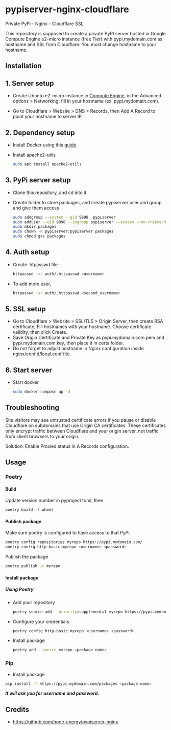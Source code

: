 # pypiserver-nginx-cloudflare
Private PyPi - Nginx - Cloudflare SSL

This repository is supposed to create a private PyPI server hosted in Google Compute Engine e2-micro instance (free Tier) with pypi.mydomain.com as hostname and SSL from Cloudflare. You must change hostname to your hostname.

## Installation

## 1. Server setup

- Create Ubuntu e2-micro instance in [Compute Engine](https://console.cloud.google.com/compute), in the Advanced options > Networking, fill in your hostname (ex. pypi.mydomain.com).

- Go to Cloudflare > Website > DNS > Records, then Add A Record to point your hostname to server IP.

## 2. Dependency setup
- Install Docker using this [guide](https://docs.docker.com/engine/install/ubuntu/)  

- Install apache2-utils 

    ```bash
    sudo apt install apache2-utils
    ```


## 3. PyPi server setup
- Clone this repository, and cd into it.
- Create folder to store packages, and create pypiserver user and group and give them access

    ```bash
    sudo addgroup --system --gid 9898  pypiserver
    sudo adduser --uid 9898 --ingroup pypiserver --system --no-create-home pypiserver
    sudo mkdir packages
    sudo chown -R pypiserver:pypiserver packages
    sudo chmod g+s packages
    ```

## 4. Auth setup
- Create .htpasswd file

  ```bash
  httpasswd -sc auth/.httpasswd <username>
  ```

- To add more user,
  ```bash
  httpasswd -sc auth/.httpasswd <second_username>
  ```

## 5. SSL setup
- Go to Cloudflare > Website > SSL/TLS > Origin Server, then create RSA certificate, Fill hostnames with your hostname. Choose certificate validity, then click Create.
- Save Origin Certificate and Private Key as pypi.mydomain.com.pem and pypi.mydomain.com.key, then place it in certs folder.
- Do not forget to adjust hostname in Nginx configuration inside nginx/conf.d/local.conf file.

## 6. Start server
- Start docker 
    
  ```bash
  sudo docker compose up -d
  ```

## Troubleshooting
Site visitors may see untrusted certificate errors if you pause or disable Cloudflare on subdomains that use Origin CA certificates. These certificates only encrypt traffic between Cloudflare and your origin server, not traffic from client browsers to your origin.

Solution: Enable Proxied status in A Records configuration.


## Usage

### Poetry

#### Build
Update version number in pyproject.toml, then
```bash
poetry build -f wheel
```

#### Publish package

Make sure poetry is configured to have access to that PyPI.
```bash
poetry config repositories.myrepo https://pypi.mydomain.com/
poetry config http-basic.myrepo <username> <password>
```

Publish the package
```bash
poetry publish -r myrepo
```

#### Install package

##### Using Poetry

- Add your repository
  ```bash
  poetry source add --priority=supplemental myrepo https://pypi.mydomain.com/simple/
  ```

- Configure your credentials
  ```bash
  poetry config http-basic.myrepo <username> <password>
  ```

- Install package
  ```bash
  poetry add --source myrepo <package_name>
  ```

### Pip

- Install package
```bash
pip install -f https://pypi.mydomain.com/packages <package-name>
```
***It will ask you for username and password.***

## Credits
- https://github.com/node-energy/pypiserver-nginx
